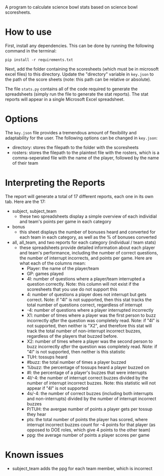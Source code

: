 

A program to calculate science bowl stats based on science bowl scoresheets.

# How to use

First, install any dependencies. This can be done by running the following command in the terminal:

``pip install -r requirements.txt``

Next, add the folder containing the scoresheets (which must be in microsoft excel files) to this directory. Update the "directory" variable in ``key.json`` to the path of the score sheets (note: this path can be relative or absolute). 

The file ``stats.py`` contains all of the code required to generate the spreadsheets (simply run the file to generate the stat reports). The stat reports will appear in a single Microsoft Excel spreadsheet. 

# Options
The ``key.json`` file provides a tremendous amount of flexibility and adaptability for the user. The following options can be changed in ``key.json``:
- directory: stores the filepath to the folder with the scoresheets
- rosters: stores the filepath to the plaintext file with the rosters, which is a comma-seperated file with the name of the player, followed by the name of their team

# Interpreting the Reports
The report will generate a total of 17 different reports, each one in its own tab. Here are the 17:
- subject, subject_team
    - these two spreadsheets display a simple overview of each individial and team's points per game in each category
- bonus
    - this sheet displays the number of bonuses heard and converted for each team in each category, as well as the % of bonuses converted
- all, all_team, and two reports for each category (individual / team stats)
    - these spreadsheets provide detailed information about each player and team's performance, including the number of correct questions, the number of interrupt incorrects, and points per game. Here are what each of the columns mean:
        - Player: the name of the player/team
        - GP: games played
        - 4I: number of questions where a player/team interrupted a question correctly. Note: this column will not exist if the scoresheets that you use do not support this
        - 4: number of questions a player does not interrupt but gets correct. Note: if "4I" is not supported, then this stat tracks the total number of questions correct, regardless of interrupt
        - -4: number of questions where a player interrupted incorrectly
        - X1: number of times where a player was the first person to buzz incorrectly *after* the question was completely read. Note: if "4I" is not supported, then neither is "X2", and therefore this stat will track the total number of non-interrupt incorrect buzzes, regardless of the players that buzzed before.
        - X2: number of times where a player was the second person to buzz incorrectly *after* the question was completely read. Note: if "4I" is not supported, then neither is this statistic
        - TUH: tossups heard
        - #buzz: the total number of times a player buzzed
        - %buzz: the percentage of tossups heard a player buzzed on
        - #I: the percentage of a player's buzzes that were interrupts
        - 4I/-4: the number of interrupt correct buzzes divided by the number of interrupt incorrect buzzes. Note: this statistic will not appear if "4I" is not supported
        - 4s/-4: the number of correct buzzes (including both interrupts and non-interrupts) divided by the number of interrupt incorrect buzzes
        - P/TUH: the avergae number of points a player gets per tossup they hear
        - pts: the total number of points the player has scored, where interrupt incorrect buzzes count for -4 points for that player (as opposed to DOE roles, which give 4 points to the other team)
        - ppg: the average number of points a player scores per game

# Known issues
- subject_team adds the ppg for each team member, which is incorrect